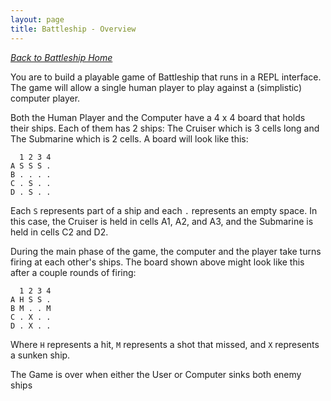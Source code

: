 ```yaml
---
layout: page
title: Battleship - Overview
---
```


_[Back to Battleship Home](./index)_

You are to build a playable game of Battleship that runs in a REPL interface. The game will allow a single human player to play against a (simplistic) computer player.

Both the Human Player and the Computer have a 4 x 4 board that holds their ships. Each of them has 2 ships: The Cruiser which is 3 cells long and The Submarine which is 2 cells. A board will look like this:

```
  1 2 3 4
A S S S .
B . . . .
C . S . .
D . S . .
```

Each `S` represents part of a ship and each `.` represents an empty space. In this case, the Cruiser is held in cells A1, A2, and A3, and the Submarine is held in cells C2 and D2.

During the main phase of the game, the computer and the player take turns firing at each other's ships. The board shown above might look like this after a couple rounds of firing:

```
  1 2 3 4
A H S S .
B M . . M
C . X . .
D . X . .
```

Where `H` represents a hit, `M` represents a shot that missed, and `X` represents a sunken ship.

The Game is over when either the User or Computer sinks both enemy ships
